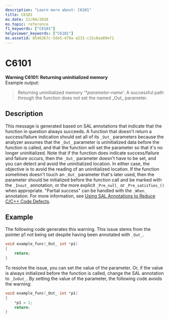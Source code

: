 ```yaml
---
description: "Learn more about: C6101"
title: C6101
ms.date: 11/04/2016
ms.topic: reference
f1_keywords: ["C6101"]
helpviewer_keywords: ["C6101"]
ms.assetid: 8546367c-5de5-479a-a231-c15c0aa89ef1
---
```

# C6101

**Warning C6101: Returning uninitialized memory**\
Example output:
> Returning uninitialized memory '\**parameter-name*'. A successful path through the function does not set the named \_Out\_ parameter.

## Description

This message is generated based on SAL annotations that indicate that the function in question always succeeds. A function that doesn't return a success/failure indication should set all of its `_Out_` parameters because the analyzer assumes that the `_Out_` parameter is uninitialized data before the function is called, and that the function will set the parameter so that it's no longer uninitialized. Note that if the function does indicate success/failure and failure occurs, then the `_Out_` parameter doesn't have to be set, and you can detect and avoid the uninitialized location. In either case, the objective is to avoid the reading of an uninitialized location. If the function sometimes doesn't touch an `_Out_` parameter that's later used, then the parameter should be initialized before the function call and be marked with the `_Inout_` annotation, or the more explicit `_Pre_null_` or `_Pre_satisfies_()` when appropriate. "Partial success" can be handled with the `_When_` annotation. For more information, see [Using SAL Annotations to Reduce C/C++ Code Defects](../code-quality/using-sal-annotations-to-reduce-c-cpp-code-defects.md).

## Example

The following code generates this warning. This issue stems from the pointer p1 not being set despite having been annotated with ```_Out_```.

```cpp
void example_func(_Out_ int *p1)
{
    return;
}
```

To resolve the issue, you can set the value of the parameter. Or, if the value is always initialized before the function is called, change the SAL annotation to `_InOut_`. By setting the value of the parameter, the following code avoids the warning:

```cpp
void example_func(_Out_ int *p1)
{
    *p1 = 1;
    return;
}
```
